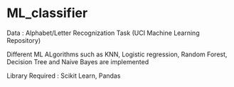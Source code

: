 # ML_classifier
Data : Alphabet/Letter Recognization Task (UCI Machine Learning Repository)

Different ML ALgorithms such as KNN, Logistic regression, Random Forest, Decision Tree and Naive Bayes are implemented 

Library Required : Scikit Learn, Pandas
